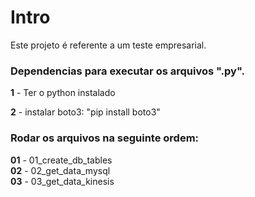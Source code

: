 <h1>Intro</h1>

Este projeto é referente a um teste empresarial.


<h3>Dependencias para executar os arquivos ".py".</h3>

<b>1</b> - Ter o python instalado <br>

<b>2</b>  - instalar boto3: "pip install boto3"

<h3>Rodar os arquivos na seguinte ordem:</h3>

<b>01</b>  - 01_create_db_tables <br>
<b>02</b>  - 02_get_data_mysql <br>
<b>03</b>  - 03_get_data_kinesis <br>

